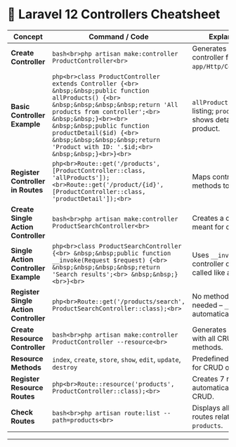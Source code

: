 # 📑 Laravel 12 Controllers Cheatsheet

| **Concept**                           | **Command / Code**                                                                                                                                                                                                                                                                                                                         | **Explanation**                                                              |
| ------------------------------------- | ------------------------------------------------------------------------------------------------------------------------------------------------------------------------------------------------------------------------------------------------------------------------------------------------------------------------------------------ | ---------------------------------------------------------------------------- |
| **Create Controller**                 | `bash<br>php artisan make:controller ProductController<br>`                                                                                                                                                                                                                                                                                | Generates a new controller file in `app/Http/Controllers`.                   |
| **Basic Controller Example**          | `php<br>class ProductController extends Controller {<br> &nbsp;&nbsp;public function allProducts() {<br> &nbsp;&nbsp;&nbsp;&nbsp;return 'All products from controller';<br> &nbsp;&nbsp;}<br><br> &nbsp;&nbsp;public function productDetail($id) {<br> &nbsp;&nbsp;&nbsp;&nbsp;return 'Product with ID: '.$id;<br> &nbsp;&nbsp;}<br>}<br>` | `allProducts` handles listing; `productDetail` shows details of one product. |
| **Register Controller in Routes**     | `php<br>Route::get('/products', [ProductController::class, 'allProducts']);<br>Route::get('/product/{id}', [ProductController::class, 'productDetail']);<br>`                                                                                                                                                                              | Maps controller methods to routes.                                           |
| **Create Single Action Controller**   | `bash<br>php artisan make:controller ProductSearchController<br>`                                                                                                                                                                                                                                                                          | Creates a controller meant for one action.                                   |
| **Single Action Controller Example**  | `php<br>class ProductSearchController {<br> &nbsp;&nbsp;public function __invoke(Request $request) {<br> &nbsp;&nbsp;&nbsp;&nbsp;return 'Search results';<br> &nbsp;&nbsp;}<br>}<br>`                                                                                                                                                      | Uses `__invoke` so controller can be called like a function.                 |
| **Register Single Action Controller** | `php<br>Route::get('/products/search', ProductSearchController::class);<br>`                                                                                                                                                                                                                                                               | No method name needed – `__invoke` is automatically called.                  |
| **Create Resource Controller**        | `bash<br>php artisan make:controller ProductController --resource<br>`                                                                                                                                                                                                                                                                     | Generates a controller with all CRUD methods.                                |
| **Resource Methods**                  | `index`, `create`, `store`, `show`, `edit`, `update`, `destroy`                                                                                                                                                                                                                                                                            | Predefined methods for CRUD operations.                                      |
| **Register Resource Routes**          | `php<br>Route::resource('products', ProductController::class);<br>`                                                                                                                                                                                                                                                                        | Creates 7 routes automatically for CRUD.                                     |
| **Check Routes**                      | `bash<br>php artisan route:list --path=products<br>`                                                                                                                                                                                                                                                                                       | Displays all registered routes related to `products`.                        |

---